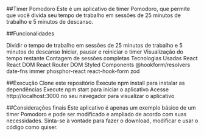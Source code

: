 ##Timer Pomodoro
Este é um aplicativo de timer Pomodoro, que permite que você divida seu tempo de trabalho em sessões de 25 minutos de trabalho e 5 minutos de descanso.

##Funcionalidades

Dividir o tempo de trabalho em sessões de 25 minutos de trabalho e 5 minutos de descanso
Iniciar, pausar e reiniciar o timer
Visualização do tempo restante
Contagem de sessões completas
Tecnologias Usadas
React
React DOM
React Router DOM
Styled Components
@hookform/resolvers
date-fns
immer
phosphor-react
react-hook-form
zod

##Execução
Clone este repositório
Execute npm install para instalar as dependências
Execute npm start para iniciar o aplicativo
Acesse http://localhost:3000 no seu navegador para visualizar o aplicativo

##Considerações finais
Este aplicativo é apenas um exemplo básico de um timer Pomodoro e pode ser modificado e ampliado de acordo com suas necessidades. Sinta-se à vontade para fazer o download, modificar e usar o código como quiser.
